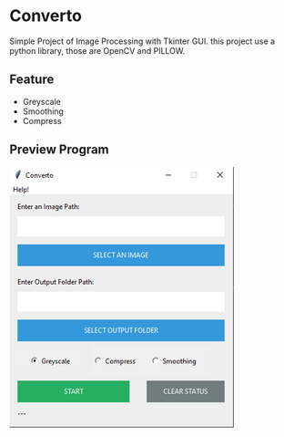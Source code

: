 # Converto
Simple Project of Image Processing with Tkinter GUI. this project use a python library, those are OpenCV and PILLOW.

## Feature
- Greyscale
- Smoothing
- Compress

## Preview Program
![preview](https://raw.githubusercontent.com/Four-Z/image-processing-simple-project/master/preview.png)
